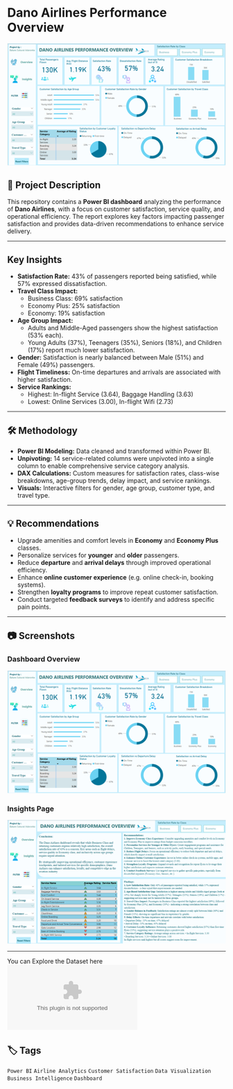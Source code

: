 # Dano Airlines Performance Overview


![Dano Airlines Dashboard Overview](Dano_Airline_Report1.png)

## 📌 Project Description

This repository contains a **Power BI dashboard** analyzing the performance of **Dano Airlines**, with a focus on customer satisfaction, service quality, and operational efficiency. The report explores key factors impacting passenger satisfaction and provides data-driven recommendations to enhance service delivery.

---

## Key Insights

- **Satisfaction Rate:** 43% of passengers reported being satisfied, while 57% expressed dissatisfaction.
- **Travel Class Impact:** 
  - Business Class: 69% satisfaction
  - Economy Plus: 25% satisfaction
  - Economy: 19% satisfaction
- **Age Group Impact:** 
  - Adults and Middle-Aged passengers show the highest satisfaction (53% each).
  - Young Adults (37%), Teenagers (35%), Seniors (18%), and Children (17%) report much lower satisfaction.
- **Gender:** Satisfaction is nearly balanced between Male (51%) and Female (49%) passengers.
- **Flight Timeliness:** On-time departures and arrivals are associated with higher satisfaction.
- **Service Rankings:** 
  - Highest: In-flight Service (3.64), Baggage Handling (3.63)
  - Lowest: Online Services (3.00), In-flight Wifi (2.73)

---

## 🛠 Methodology

- **Power BI Modeling:** Data cleaned and transformed within Power BI.
- **Unpivoting:** 14 service-related columns were unpivoted into a single column to enable comprehensive service category analysis.
- **DAX Calculations:** Custom measures for satisfaction rates, class-wise breakdowns, age-group trends, delay impact, and service rankings.
- **Visuals:** Interactive filters for gender, age group, customer type, and travel type.

---

## 💡 Recommendations

- Upgrade amenities and comfort levels in **Economy** and **Economy Plus** classes.
- Personalize services for **younger** and **older** passengers.
- Reduce **departure** and **arrival delays** through improved operational efficiency.
- Enhance **online customer experience** (e.g. online check-in, booking systems).
- Strengthen **loyalty programs** to improve repeat customer satisfaction.
- Conduct targeted **feedback surveys** to identify and address specific pain points.

---

## 📷 Screenshots

### Dashboard Overview  


![Dano Airline Overview Page](Dano_Airline_Report1.png)






### Insights Page  



![Dano Airline Insights Page](Dano_Airline_Report2.png)

---


You can Explore the Dataset here
![Dano_Airline_Dataset](Dano_Airline_Data.csv)
## 🏷️ Tags

`Power BI` `Airline Analytics` `Customer Satisfaction` `Data Visualization` `Business Intelligence` `Dashboard`
